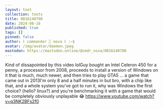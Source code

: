 ```yaml
---
layout: toot
collection: toots
title: 0816140700
date: 2024-08-16
published: true
tags: []
pinned: false
author: ⸸ commander ░ nova ⸸ :~$
avatar: /img/avatar/daemon.jpeg
mastodon: https://mastodon.online/@cmdr_nova/0816140700
---
```


Kind of dissapointed by this video lolGuy bought an Intel Celeron 450 for a penny, a processor from 2008, proceeds to install a version of Windows on it that is much, much newer, and then tries to play GTA5 ... a game that came out in 2013I'm only 8 and a half minutes in but bro, with a chip like that, and a whole system you've got to run it, why was Windows the first choice? (hello? linux?) and you're benchmarking it with a game that would be completely obviously unplayable 😂 https://www.youtube.com/watch?v=q3NK2BFs2f0
